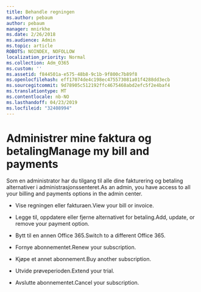 ```yaml
---
title: Behandle regningen
ms.author: pebaum
author: pebaum
manager: mnirkhe
ms.date: 2/26/2018
ms.audience: Admin
ms.topic: article
ROBOTS: NOINDEX, NOFOLLOW
localization_priority: Normal
ms.collection: Adm_O365
ms.custom: ''
ms.assetid: f844501a-e575-48b8-9c1b-9f800c7b89f8
ms.openlocfilehash: eff17074de4c198ec475573081a01f4288dd3ecb
ms.sourcegitcommit: 9d78905c512192ffc4675468abd2efc5f2e4baf4
ms.translationtype: MT
ms.contentlocale: nb-NO
ms.lasthandoff: 04/23/2019
ms.locfileid: "32408994"
---
```

# <a name="manage-my-bill-and-payments"></a><span data-ttu-id="f84a7-102">Administrer mine faktura og betaling</span><span class="sxs-lookup"><span data-stu-id="f84a7-102">Manage my bill and payments</span></span>

<span data-ttu-id="f84a7-103">Som en administrator har du tilgang til alle dine fakturering og betaling alternativer i administrasjonssenteret.</span><span class="sxs-lookup"><span data-stu-id="f84a7-103">As an admin, you have access to all your billing and payments options in the admin center.</span></span>
  
- <span data-ttu-id="f84a7-104">Vise regningen eller fakturaen.</span><span class="sxs-lookup"><span data-stu-id="f84a7-104">View your bill or invoice.</span></span>
    
- <span data-ttu-id="f84a7-105">Legge til, oppdatere eller fjerne alternativet for betaling.</span><span class="sxs-lookup"><span data-stu-id="f84a7-105">Add, update, or remove your payment option.</span></span>
    
- <span data-ttu-id="f84a7-106">Bytt til en annen Office 365.</span><span class="sxs-lookup"><span data-stu-id="f84a7-106">Switch to a different Office 365.</span></span>
    
- <span data-ttu-id="f84a7-107">Fornye abonnementet.</span><span class="sxs-lookup"><span data-stu-id="f84a7-107">Renew your subscription.</span></span>
    
- <span data-ttu-id="f84a7-108">Kjøpe et annet abonnement.</span><span class="sxs-lookup"><span data-stu-id="f84a7-108">Buy another subscription.</span></span>
    
- <span data-ttu-id="f84a7-109">Utvide prøveperioden.</span><span class="sxs-lookup"><span data-stu-id="f84a7-109">Extend your trial.</span></span>
    
- <span data-ttu-id="f84a7-110">Avslutte abonnementet.</span><span class="sxs-lookup"><span data-stu-id="f84a7-110">Cancel your subscription.</span></span>
    

